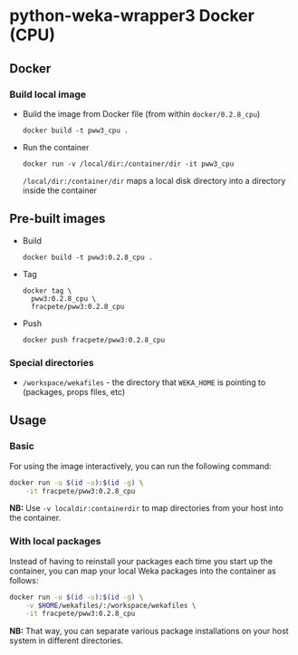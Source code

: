 # python-weka-wrapper3 Docker (CPU)

## Docker

### Build local image

* Build the image from Docker file (from within `docker/0.2.8_cpu`)

  ```commandline
  docker build -t pww3_cpu .
  ```
  
* Run the container

  ```commandline
  docker run -v /local/dir:/container/dir -it pww3_cpu
  ```
  `/local/dir:/container/dir` maps a local disk directory into a directory inside the container

## Pre-built images

* Build

  ```commandline
  docker build -t pww3:0.2.8_cpu .
  ```
  
* Tag

  ```commandline
  docker tag \
    pww3:0.2.8_cpu \
    fracpete/pww3:0.2.8_cpu
  ```
  
* Push

  ```commandline
  docker push fracpete/pww3:0.2.8_cpu
  ```

### Special directories

* `/workspace/wekafiles` - the directory that `WEKA_HOME` is pointing to (packages, props files, etc) 


## Usage

### Basic

For using the image interactively, you can run the following command: 

```bash
docker run -u $(id -u):$(id -g) \
    -it fracpete/pww3:0.2.8_cpu
```

**NB:** Use `-v localdir:containerdir` to map directories from your host into the container.

### With local packages

Instead of having to reinstall your packages each time you start up the container, 
you can map your local Weka packages into the container as follows: 

```bash
docker run -u $(id -u):$(id -g) \
    -v $HOME/wekafiles/:/workspace/wekafiles \
    -it fracpete/pww3:0.2.8_cpu
```

**NB:** That way, you can separate various package installations on your host system
in different directories.
